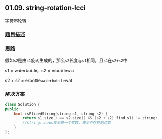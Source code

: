 ## 01.09. string-rotation-lcci

字符串轮转

### [题目描述](https://leetcode-cn.com/problems/string-rotation-lcci/)

### 思路

假如`s2`是由`s1`旋转生成的，那么`s2`长度与`s1`相同，且`s1`在`s2+s2`中

s1 = waterbottle，s2 = erbottlewat

s2 + s2 = erbottle`waterbottle`wat

### 解决方案

```cpp
class Solution {
public:
    bool isFlipedString(string s1, string s2) {
        return s1.size() == s2.size() && (s2 + s2).find(s1) != string::npos;
        //string::nops表示是一个常数，表示不存在的位置
    }
};
```

